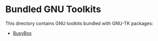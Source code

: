 # Bundled GNU Toolkits

This directory contains GNU toolkits bundled with GNU-TK packages:

- [BusyBox](BusyBox)
